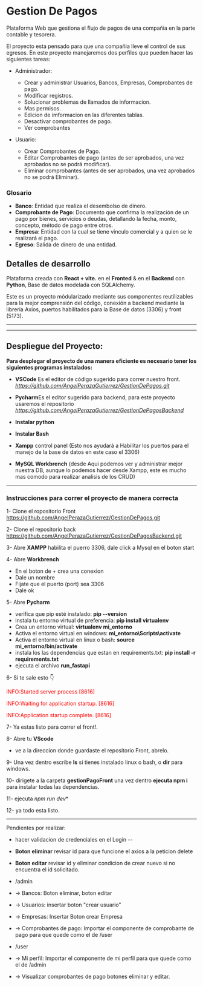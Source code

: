 # Gestion De Pagos
Plataforma Web que gestiona el flujo de pagos de una compañia en la parte contable y tesorera.

El proyecto esta pensado para que una compañia lleve el control de sus egresos.
En este proyecto manejaremos dos perfiles que pueden hacer las siguientes tareas:

- Administrador: 
  - Crear y administrar Usuarios, Bancos, Empresas, Comprobantes de pago.
  - Modificar registros.
  - Solucionar problemas de llamados de informacion.
  - Mas permisos.
  - Edicion de imformacion en las diferentes tablas.
  - Desactivar comprobantes de pago.
  - Ver comprobantes

- Usuario: 
  - Crear Comprobantes de Pago.
  - Editar Comprobantes de pago (antes de ser aprobados, una vez aprobados no se podrá modificar).
  - Eliminar comprobantes (antes de ser aprobados, una vez aprobados no se podrá Eliminar).

  
### Glosario ##

- **Banco**: Entidad que realiza el desembolso de dinero.
- **Comprobante de Pago**: Documento que confirma la realización de un pago por bienes, servicios o deudas, detallando la fecha, monto, concepto, método de pago entre otros.
- **Empresa**: Entidad con la cual se tiene vinculo comercial y a quien se le realizará el pago.
- **Egreso**: Salida de dinero de una entidad.




## Detalles de desarrollo ##

Plataforma creada con 
**React + vite.** en el **Fronted** & en el **Backend** con **Python**, Base de datos modelada con SQLAlchemy.

Este es un proyecto módularizado mediante sus componentes reutilizables para la mejor comprensión del código, conexión a backend mediante la libreria Axios, puertos habilitados para la Base de datos (3306) y front (5173).

-----------------------------------------------------------------------------------------------

------------------------------------------------------------------------------------------------
## Despliegue del Proyecto:

**Para desplegar el proyecto de una manera eficiente es necesario tener los siguientes programas instalados:**
- **VSCode** Es el editor de código sugerido para correr nuestro front.
*https://github.com/AngelPerazaGutierrez/GestionDePagos.git*

- **Pycharm**Es el editor sugerido para backend, para este proyecto usaremos el repositorio *https://github.com/AngelPerazaGutierrez/GestionDePagosBackend*

- **Instalar python**

- **Instalar Bash**

- **Xampp** control panel (Esto nos ayudará a Habilitar los puertos para el manejo de la base de datos en este caso el 3306)

- **MySQL Workbrench** (desde Aqui podemos ver y administrar mejor nuestra DB, aunque lo podemos hacer desde Xampp, este es mucho mas comodo para realizar analisis de los CRUD)

--------------------------------------------------------------------------

### Instrucciones para correr el proyecto de manera correcta ###

1- Clone el ropositorio Front https://github.com/AngelPerazaGutierrez/GestionDePagos.git

2- Clone el repositorio back
https://github.com/AngelPerazaGutierrez/GestionDePagosBackend.git

3- Abre **XAMPP** habilita el puerro 3306, dale click a Mysql en el boton start

4- Abre **Workbrench** 
   - En el boton de + crea una conexion 
   - Dale un nombre
   - Fijate que el puerto (port) sea 3306
   - Dale ok

5- Abre **Pycharm** 
- verifica que pip esté instalado: **pip --version**
- instala tu entorno virtual de preferencia: **pip install virtualenv**
- Crea un entorno virtual: **virtualenv mi_entorno**
- Activa el entorno virtual en windows: **mi_entorno\Scripts\activate**
- Activa el entorno virtual en linux o bash: **source mi_entorno/bin/activate**
- instala los las dependencias que estan en requirements.txt: **pip install -r requirements.txt**
- ejecuta el archivo **run_fastapi**


6- Si te sale esto 👇

<span style="color: red;">INFO:Started server process [8616] 

<span style="color: red;">INFO:Waiting for application startup. [8616] 

<span style="color: red;">INFO:Application startup complete. [8616] 

7- Ya estas listo para correr el front!.

8- Abre tu **VScode**
* ve a la direccion donde guardaste el repositorio Front, abrelo.

9- Una vez dentro escribe **ls** si tienes instalado linux o bash, o **dir** para windows.

10- dirigete a la carpeta **gestionPagoFront** una vez dentro **ejecuta npm i** para instalar todas las dependencias.

11- ejecuta *npm run dev**

12- ya todo esta listo.





----------------------------------------------------------------------------




Pendientes por realizar:

- hacer validacion de credenciales en el Login --
- **Boton eliminar** revisar id para que funcione el axios a la peticion delete
- **Boton editar** revisar id y eliminar condicion de crear nuevo si no encuentra el id solicitado.

- /admin
- -> Bancos: Boton eliminar, boton editar
- -> Usuarios: insertar boton "crear usuario"
- -> Empresas: Insertar Boton crear Empresa
- -> Comprobantes de pago: Importar el componente de comprobante de pago para que quede como el de /user

- /user
- -> Mi perfil: Importar el componente de mi perfil para que quede como el de /admin
- -> Visualizar comprobantes de pago botones eliminar y editar.









